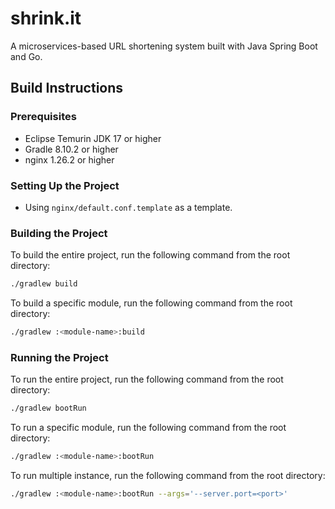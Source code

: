 # shrink.it

A microservices-based URL shortening system built with Java Spring Boot and Go.

## Build Instructions

### Prerequisites

- Eclipse Temurin JDK 17 or higher
- Gradle 8.10.2 or higher
- nginx 1.26.2 or higher

### Setting Up the Project

- Using `nginx/default.conf.template` as a template.

### Building the Project

To build the entire project, run the following command from the root directory:

```bash
./gradlew build
```

To build a specific module, run the following command from the root directory:

```bash
./gradlew :<module-name>:build
```

### Running the Project

To run the entire project, run the following command from the root directory:

```bash
./gradlew bootRun
```

To run a specific module, run the following command from the root directory:

```bash
./gradlew :<module-name>:bootRun
```

To run multiple instance, run the following command from the root directory:

```bash
./gradlew :<module-name>:bootRun --args='--server.port=<port>'
```
